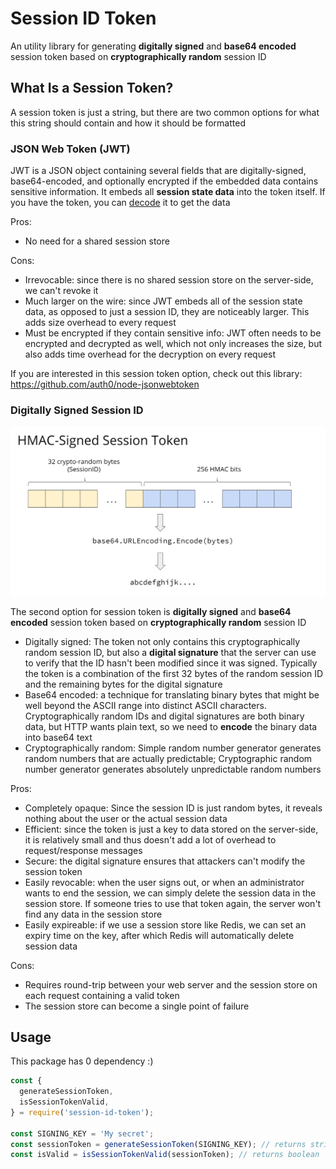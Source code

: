 # Session ID Token

An utility library for generating **digitally signed** and **base64 encoded** session token based on **cryptographically random** session ID

## What Is a Session Token?

A session token is just a string, but there are two common options for what this string should contain and how it should be formatted

### JSON Web Token (JWT)

JWT is a JSON object containing several fields that are digitally-signed, base64-encoded, and optionally encrypted if the embedded data contains sensitive information. It embeds all **session state data** into the token itself. If you have the token, you can [decode](https://jwt.io/) it to get the data

Pros:

- No need for a shared session store

Cons:

- Irrevocable: since there is no shared session store on the server-side, we can't revoke it
- Much larger on the wire: since JWT embeds all of the session state data, as opposed to just a session ID, they are noticeably larger. This adds size overhead to every request
- Must be encrypted if they contain sensitive info: JWT often needs to be encrypted and decrypted as well, which not only increases the size, but also adds time overhead for the decryption on every request

If you are interested in this session token option, check out this library: https://github.com/auth0/node-jsonwebtoken

### Digitally Signed Session ID

<img width="600px" src="./session-id-token.png">

The second option for session token is **digitally signed** and **base64 encoded** session token based on **cryptographically random** session ID

- Digitally signed: The token not only contains this cryptographically random session ID, but also a **digital signature** that the server can use to verify that the ID hasn't been modified since it was signed. Typically the token is a combination of the first 32 bytes of the random session ID and the remaining bytes for the digital signature
- Base64 encoded: a technique for translating binary bytes that might be well beyond the ASCII range into distinct ASCII characters. Cryptographically random IDs and digital signatures are both binary data, but HTTP wants plain text, so we need to **encode** the binary data into base64 text
- Cryptographically random: Simple random number generator generates random numbers that are actually predictable; Cryptographic random number generator generates absolutely unpredictable random numbers

Pros:

- Completely opaque: Since the session ID is just random bytes, it reveals nothing about the user or the actual session data
- Efficient: since the token is just a key to data stored on the server-side, it is relatively small and thus doesn't add a lot of overhead to request/response messages
- Secure: the digital signature ensures that attackers can't modify the session token
- Easily revocable: when the user signs out, or when an administrator wants to end the session, we can simply delete the session data in the session store. If someone tries to use that token again, the server won't find any data in the session store
- Easily expireable: if we use a session store like Redis, we can set an expiry time on the key, after which Redis will automatically delete session data

Cons:

- Requires round-trip between your web server and the session store on each request containing a valid token
- The session store can become a single point of failure

## Usage

This package has 0 dependency :)

```js
const {
  generateSessionToken,
  isSessionTokenValid,
} = require('session-id-token');

const SIGNING_KEY = 'My secret';
const sessionToken = generateSessionToken(SIGNING_KEY); // returns string
const isValid = isSessionTokenValid(sessionToken); // returns boolean
```

